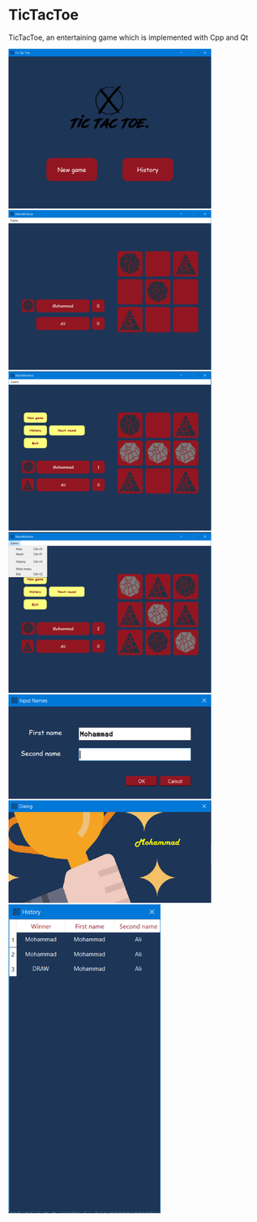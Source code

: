 # TicTacToe
TicTacToe, an entertaining game which is implemented with Cpp and Qt

<span>
<img src="./readmePic/1.png" width="400">
<img src="./readmePic/3.png" width="400">
<img src="./readmePic/4.png" width="400">
<img src="./readmePic/7.png" width="400">
<img src="./readmePic/2.png" width="400">
<img src="./readmePic/5.png" width="400">
<img src="./readmePic/6.png" width="300">
</span>
